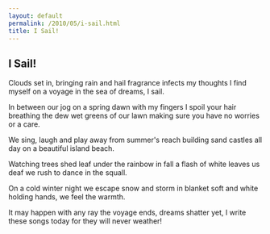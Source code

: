 ```yaml
---
layout: default
permalink: /2010/05/i-sail.html
title: I Sail!
---
```


I Sail!
-------

Clouds set in, bringing rain and hail
fragrance infects my thoughts
I find myself on a voyage
in the sea of dreams, I sail.

In between our jog on a spring dawn
with my fingers I spoil your hair
breathing the dew wet greens of our lawn
making sure you have no worries or a care.

We sing, laugh and play
away from summer's reach
building sand castles all day
on a beautiful island beach.

Watching trees shed leaf
under the rainbow in fall
a flash of white leaves us deaf
we rush to dance in the squall.

On a cold winter night
we escape snow and storm
in blanket soft and white
holding hands, we feel the warmth.

It may happen with any ray
the voyage ends, dreams shatter
yet, I write these songs today
for they will never weather!